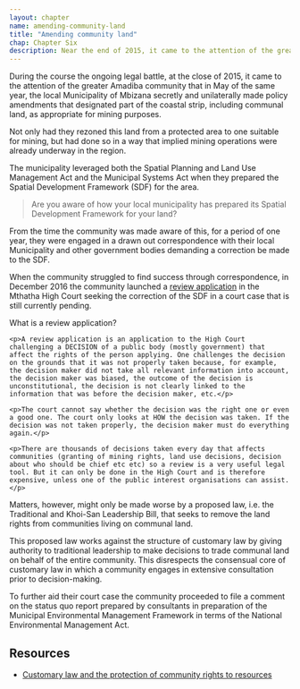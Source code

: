 ```yaml
---
layout: chapter
name: amending-community-land
title: "Amending community land"
chap: Chapter Six
description: Near the end of 2015, it came to the attention of the greater Amadiba community that in May of the same year, the local Municipality of Mbizana secretly and unilaterally made policy amendments that designated part of the coastal strip, including communal land, as appropriate for mining purposes.
---
```

During the course the ongoing legal battle, at the close of 2015, it came to the attention of the greater Amadiba community that in May of the same year, the local Municipality of Mbizana secretly and unilaterally made policy amendments that designated part of the coastal strip, including communal land, as appropriate for mining purposes.

Not only had they rezoned this land from a protected area to one suitable for mining, but had done so in a way that implied mining operations were already underway in the region.

The municipality leveraged both the Spatial Planning and Land Use Management Act and the Municipal Systems Act when they prepared the Spatial Development Framework (SDF) for the area.

> Are you aware of how your local municipality has prepared its Spatial Development Framework for your land?

From the time the community was made aware of this, for a period of one year, they were engaged in a drawn out correspondence with their local Municipality and other government bodies demanding a correction be made to the SDF. 

When the community struggled to find success through correspondence, in December 2016 the community launched a <a class="info-link" data-toggle="collapse" href="#review-application" aria-expanded="false" aria-controls="review-application"><i class="fa fa-info-circle" aria-hidden="true"></i> review application</a> in the Mthatha High Court seeking the correction of the SDF in a court case that is still currently pending.

<div class="edu-segment collapse" id="review-application">
	<p class="edu-title">What is a review application?</p>

	<p>A review application is an application to the High Court challenging a DECISION of a public body (mostly government) that affect the rights of the person applying. One challenges the decision on the grounds that it was not properly taken because, for example, the decision maker did not take all relevant information into account, the decision maker was biased, the outcome of the decision is unconstitutional, the decision is not clearly linked to the information that was before the decision maker, etc.</p>
	 
	<p>The court cannot say whether the decision was the right one or even a good one. The court only looks at HOW the decision was taken. If the decision was not taken properly, the decision maker must do everything again.</p>
	 
	<p>There are thousands of decisions taken every day that affects communities (granting of mining rights, land use decisions, decision about who should be chief etc etc) so a review is a very useful legal tool. But it can only be done in the High Court and is therefore expensive, unless one of the public interest organisations can assist.</p>

</div>

Matters, however, might only be made worse by a proposed law, i.e. the Traditional and Khoi-San Leadership Bill, that seeks to remove the land rights from communities living on communal land.

This proposed law works against the structure of customary law by giving authority to traditional leadership to make decisions to trade communal land on behalf of the entire community. This disrespects the consensual core of customary law in which a community engages in extensive consultation prior to decision-making.

To further aid their court case the community proceeded to file a comment on the status quo report prepared by consultants in preparation of the Municipal Environmental Management Framework in terms of the National Environmental Management Act.

## Resources

- [Customary law and the protection of community rights to resources](/resources/customary-law.pdf)